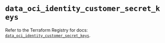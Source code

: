 # `data_oci_identity_customer_secret_keys`

Refer to the Terraform Registry for docs: [`data_oci_identity_customer_secret_keys`](https://registry.terraform.io/providers/oracle/oci/7.19.0/docs/data-sources/identity_customer_secret_keys).
